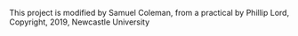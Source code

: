This project is modified by Samuel Coleman, from a practical by Phillip Lord, Copyright, 2019, Newcastle University
